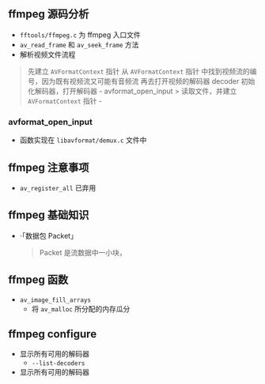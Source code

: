 ## ffmpeg 源码分析
  - `fftools/ffmpeg.c` 为 ffmpeg 入口文件
  - `av_read_frame` 和 `av_seek_frame` 方法
  - 解析视频文件流程
  > 先建立 `AVFormatContext` 指针
  > 从 `AVFormatContext` 指针 中找到视频流的编号，因为既有视频流又可能有音频流
  > 再去打开视频的解码器 decoder 初始化解码器，打开解码器
    - avformat_open_input
    > 读取文件，并建立 `AVFormatContext` 指针
    - 
### avformat_open_input
  - 函数实现在 `libavformat/demux.c` 文件中
  
## ffmpeg 注意事项
  - `av_register_all` 已弃用

## ffmpeg 基础知识
  - ·「数据包 Packet」
    > Packet 是流数据中一小块，

## ffmpeg 函数
  - `av_image_fill_arrays`
    - 将 `av_malloc` 所分配的内存瓜分
  
## ffmpeg configure
  - 显示所有可用的解码器
    - `--list-decoders`
  - 显示所有可用的解码器
